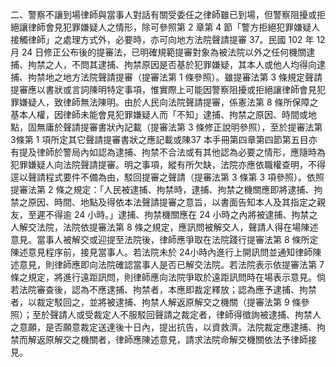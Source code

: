 二、警察不讓到場律師與當事人對話有關受委任之律師雖已到場，但警察阻擾或拒絕讓律師會見犯罪嫌疑人之情形，除可參照第 2 章第 4 節「警方拒絕犯罪嫌疑人接觸律師」之處理方式外，必要時，亦可向地方法院聲請提審 37。民國 102 年 12 月 24 日修正公布後的提審法，已明確規範提審對象為被法院以外之任何機關逮捕、拘禁之人，不問其逮捕、拘禁原因是否基於犯罪嫌疑，其本人或他人均得向逮捕、拘禁地之地方法院聲請提審（提審法第 1 條參照）。雖提審法第 3 條規定聲請提審應以書狀或言詞陳明特定事項，惟實際上可能因警察阻擾或拒絕讓律師會見犯罪嫌疑人，致律師無法陳明。由於人民向法院聲請提審，係憲法第 8 條所保障之基本人權，因律師未能會見犯罪嫌疑人而「不知」逮捕、拘禁之原因、時間或地點，固無庸於聲請提審書狀內記載（提審法第 3 條修正說明參照），至於提審法第 3條第 1 項所定其它聲請提審書狀之應記載或陳37 本手冊第四章第四節第五目亦有提及律師於警局內如認為逮捕、拘禁不合法或有其他認為必要之情形，應隨時為犯罪嫌疑人向法院聲請提審。明之事項，縱有所欠缺，法院亦應依職權查明，不得逕以聲請程式要件不備為由，駁回提審之聲請（提審法第 3 條第 3 項參照）。依照提審法第 2 條之規定：「人民被逮捕、拘禁時，逮捕、拘禁之機關應即將逮捕、拘禁之原因、時間、地點及得依本法聲請提審之意旨，以書面告知本人及其指定之親友，至遲不得逾 24 小時。」逮捕、拘禁機關應在 24 小時之內將被逮捕、拘禁之人解交法院，法院依提審法第 8 條之規定，應訊問被解交人，聲請人得在場陳述意見。當事人被解交或迎提至法院後，律師應爭取在法院踐行提審法第 8 條所定陳述意見程序前，接見當事人。若法院未於 24小時內進行上開訊問並通知律師陳述意見，則律師應即向法院確認當事人是否已解交法院。若法院表示依提審法第 7 條之規定，將進行遠距訊問，則律師應向法院爭取於遠距訊問時在場表示意見。倘若法院審查後，認為不應逮捕、拘禁者，本應即裁定釋放；認為應予逮捕、拘禁者，以裁定駁回之，並將被逮捕、拘禁人解返原解交之機關（提審法第 9 條參照）；至於聲請人或受裁定人不服駁回聲請之裁定者，律師得徵詢被逮捕、拘禁人之意願，是否願意裁定送達後十日內，提出抗告，以資救濟。法院裁定應逮捕、拘禁而解返原解交之機關者，律師應陳述意見，請求法院命解交機關依法予律師接見。